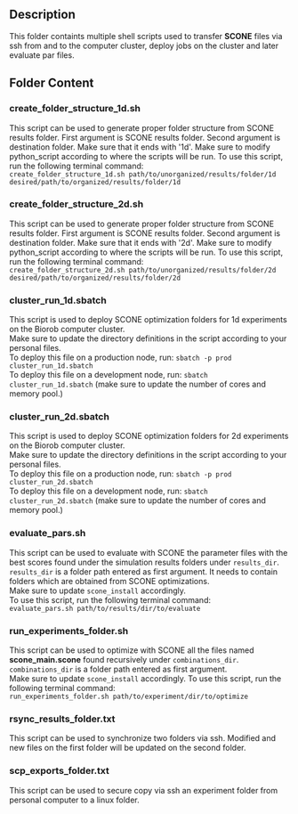 ## Description
This folder containts multiple shell scripts used to transfer **SCONE** files via ssh from and to the computer cluster, deploy jobs on the cluster and later evaluate par files.

## Folder Content
### create_folder_structure_1d.sh
This script can be used to generate proper folder structure from SCONE results folder. First argument is SCONE results folder. Second argument is destination folder. Make sure that it ends with '1d'. Make sure to modify python_script according to where the scripts will be run. To use this script, run the following terminal command:\
`create_folder_structure_1d.sh path/to/unorganized/results/folder/1d desired/path/to/organized/results/folder/1d`
### create_folder_structure_2d.sh
This script can be used to generate proper folder structure from SCONE results folder. First argument is SCONE results folder. Second argument is destination folder. Make sure that it ends with '2d'. Make sure to modify python_script according to where the scripts will be run. To use this script, run the following terminal command:\
`create_folder_structure_2d.sh path/to/unorganized/results/folder/2d desired/path/to/organized/results/folder/2d`
### cluster_run_1d.sbatch
This script is used to deploy SCONE optimization folders for 1d experiments on the Biorob computer cluster.\
Make sure to update the directory definitions in the script according to your personal files.\
To deploy this file on a production node, run: `sbatch -p prod cluster_run_1d.sbatch`\
To deploy this file on a development node, run: `sbatch cluster_run_1d.sbatch` (make sure to update the number of cores and memory pool.)
### cluster_run_2d.sbatch
This script is used to deploy SCONE optimization folders for 2d experiments on the Biorob computer cluster.\
Make sure to update the directory definitions in the script according to your personal files.\
To deploy this file on a production node, run: `sbatch -p prod cluster_run_2d.sbatch`\
To deploy this file on a development node, run: `sbatch cluster_run_2d.sbatch` (make sure to update the number of cores and memory pool.)
### evaluate_pars.sh
This script can be used to evaluate with SCONE the parameter files with the best scores found under the simulation results folders under `results_dir`.
`results_dir` is a folder path entered as first argument. It needs to contain folders which are obtained from SCONE optimizations.\
Make sure to update `scone_install` accordingly.\
To use this script, run the following terminal command:\
`evaluate_pars.sh path/to/results/dir/to/evaluate`
### run_experiments_folder.sh
This script can be used to optimize with SCONE all the files named **scone_main.scone** found recursively under `combinations_dir`. `combinations_dir` is a folder path entered as first argument.\
Make sure to update `scone_install` accordingly.
To use this script, run the following terminal command:\
`run_experiments_folder.sh path/to/experiment/dir/to/optimize`
### rsync_results_folder.txt
This script can be used to synchronize two folders via ssh. Modified and new files on the first folder will be updated on the second folder.
### scp_exports_folder.txt
This script can be used to secure copy via ssh an experiment folder from personal computer to a linux folder.
